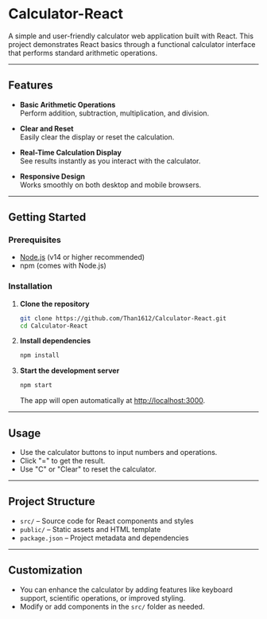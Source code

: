 # Calculator-React

A simple and user-friendly calculator web application built with React. This project demonstrates React basics through a functional calculator interface that performs standard arithmetic operations.

---

## Features

- **Basic Arithmetic Operations**  
  Perform addition, subtraction, multiplication, and division.

- **Clear and Reset**  
  Easily clear the display or reset the calculation.

- **Real-Time Calculation Display**  
  See results instantly as you interact with the calculator.

- **Responsive Design**  
  Works smoothly on both desktop and mobile browsers.

---

## Getting Started

### Prerequisites

- [Node.js](https://nodejs.org/) (v14 or higher recommended)
- npm (comes with Node.js)

### Installation

1. **Clone the repository**
   ```bash
   git clone https://github.com/Than1612/Calculator-React.git
   cd Calculator-React
   ```

2. **Install dependencies**
   ```bash
   npm install
   ```

3. **Start the development server**
   ```bash
   npm start
   ```
   The app will open automatically at [http://localhost:3000](http://localhost:3000).

---

## Usage

- Use the calculator buttons to input numbers and operations.
- Click "=" to get the result.
- Use "C" or "Clear" to reset the calculator.

---

## Project Structure

- `src/` – Source code for React components and styles
- `public/` – Static assets and HTML template
- `package.json` – Project metadata and dependencies

---

## Customization

- You can enhance the calculator by adding features like keyboard support, scientific operations, or improved styling.
- Modify or add components in the `src/` folder as needed.
